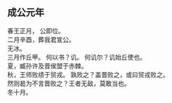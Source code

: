 ## 成公元年
春王正月， 公即位。  
二月辛酉，葬我君宣公。  
无冰。  
三月作丘甲。 何以书？讥。 何讥尔？讥始丘使也。  
夏，臧孙许及晋侯盟于赤棘。  
秋，王师败绩于贸戎。 孰败之？盖晋败之，或曰贸戎败之。  
然则曷为不言晋败之？王者无敌，莫敢当也。  
冬十月。  

